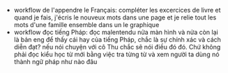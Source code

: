 - workflow de l'appendre le Français: compléter les excercices de livre et quand je fais, j'écris le nouveux mots dans une page et je relie tout les mots d'une famille ensemble dans un le graphique
- workflow đọc tiếng Pháp: đọc malentendu nửa màn hình và nửa còn lại là bản eng để thấy cái hay của tiếng Pháp, chắc là sự chính xác và cách diễn đạt? nếu nói chuyện với cô Thu chắc sẽ nói điều đó đó. Chứ không phải đọc kiểu học từ mới bằng việc tra từng từ và xem người ta dùng nó thành ngữ pháp như nào đâu